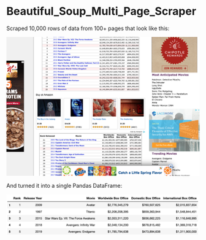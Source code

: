 # Beautiful_Soup_Multi_Page_Scraper
Scraped 10,000 rows of data from 100+ pages that look like this: 

![original page](https://github.com/chrisholyoake/Beautiful_Soup_Multi_Page_Scraper/blob/master/images/the-numbers.png "original page")

And turned it into a single Pandas DataFrame:

![pandas df](https://github.com/chrisholyoake/Beautiful_Soup_Multi_Page_Scraper/blob/master/images/pandas%20df.png?raw=true "pandas df")
